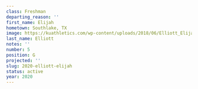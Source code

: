 ```yaml
---
class: Freshman
departing_reason: ''
first_name: Elijah
hometown: Southlake, TX
image: https://kuathletics.com/wp-content/uploads/2018/06/Elliott_Elijah_06252018-1024x853.jpg
last_name: Elliott
notes: ''
number: 5
position: G
projected: ''
slug: 2020-elliott-elijah
status: active
year: 2020
---
```

